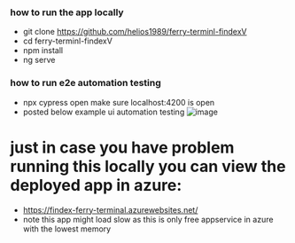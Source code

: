 ### how to run the app locally
- git clone https://github.com/helios1989/ferry-terminl-findexV
- cd ferry-terminl-findexV
- npm install 
- ng serve

### how to run e2e automation testing
- npx cypress open make sure localhost:4200 is open
- posted below example ui automation testing
![image](https://user-images.githubusercontent.com/14260407/131955010-06846d41-2d3f-404a-a23e-051a71aa93cb.png)



# just in case you have problem running this locally you can view the deployed app in azure:
- https://findex-ferry-terminal.azurewebsites.net/
- note this app might load slow as this is only free appservice in azure with the lowest memory

